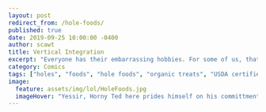 ```yaml
---
layout: post
redirect_from: /hole-foods/
published: true
date: 2019-09-25 10:00:00 -0400
author: scawt
title: Vertical Integration
excerpt: "Everyone has their embarrassing hobbies. For some of us, that's making a website full of dumb jokes; for others, it's a love of big tech. And for a certain guy named Ted, well..."
category: Comics
tags: ["holes", "foods", "hole foods", "organic treats", "USDA certified", "Horny Ted", "THAT HOLE IS FOR EXIT ONLY!", "There Is No Wrong Hole", "Jeff Bezos", "innovation", "hungry butts", "butt stuff", "stick that in your butt and squeeze it", "adult things", "#MakesMeWhole"]
image:
  feature: assets/img/lol/HoleFoods.jpg
  imageHover: "Yessir, Horny Ted here prides himself on his committment to sustainability."
---
```

